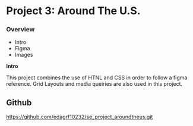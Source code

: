 # Project 3: Around The U.S.

### Overview  

* Intro  
* Figma  
* Images  
  
**Intro**
  
This project combines the use of HTNL and CSS in order to follow a figma reference. Grid Layouts and media queiries are also used in this project. 
  
## Github ##
  https://github.com/edagrf10232/se_project_aroundtheus.git

  

